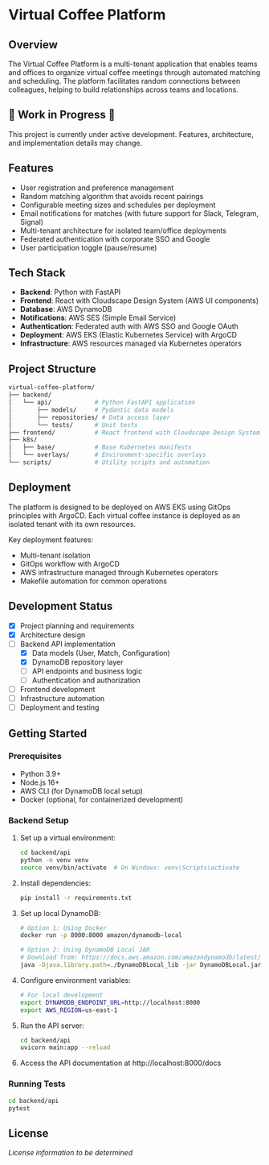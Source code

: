 # Virtual Coffee Platform

## Overview

The Virtual Coffee Platform is a multi-tenant application that enables teams and offices to organize virtual coffee meetings through automated matching and scheduling. The platform facilitates random connections between colleagues, helping to build relationships across teams and locations.

## 🚧 Work in Progress 🚧

This project is currently under active development. Features, architecture, and implementation details may change.

## Features

- User registration and preference management
- Random matching algorithm that avoids recent pairings
- Configurable meeting sizes and schedules per deployment
- Email notifications for matches (with future support for Slack, Telegram, Signal)
- Multi-tenant architecture for isolated team/office deployments
- Federated authentication with corporate SSO and Google
- User participation toggle (pause/resume)

## Tech Stack

- **Backend**: Python with FastAPI
- **Frontend**: React with Cloudscape Design System (AWS UI components)
- **Database**: AWS DynamoDB
- **Notifications**: AWS SES (Simple Email Service)
- **Authentication**: Federated auth with AWS SSO and Google OAuth
- **Deployment**: AWS EKS (Elastic Kubernetes Service) with ArgoCD
- **Infrastructure**: AWS resources managed via Kubernetes operators

## Project Structure

```bash
virtual-coffee-platform/
├── backend/
│   └── api/            # Python FastAPI application
│       ├── models/     # Pydantic data models
│       ├── repositories/ # Data access layer
│       └── tests/      # Unit tests
├── frontend/           # React frontend with Cloudscape Design System
├── k8s/
│   ├── base/           # Base Kubernetes manifests
│   └── overlays/       # Environment-specific overlays
└── scripts/            # Utility scripts and automation
```

## Deployment

The platform is designed to be deployed on AWS EKS using GitOps principles with ArgoCD. Each virtual coffee instance is deployed as an isolated tenant with its own resources.

Key deployment features:
- Multi-tenant isolation
- GitOps workflow with ArgoCD
- AWS infrastructure managed through Kubernetes operators
- Makefile automation for common operations

## Development Status

- [x] Project planning and requirements
- [x] Architecture design
- [ ] Backend API implementation
  - [x] Data models (User, Match, Configuration)
  - [x] DynamoDB repository layer
  - [ ] API endpoints and business logic
  - [ ] Authentication and authorization
- [ ] Frontend development
- [ ] Infrastructure automation
- [ ] Deployment and testing

## Getting Started

### Prerequisites

- Python 3.9+
- Node.js 16+
- AWS CLI (for DynamoDB local setup)
- Docker (optional, for containerized development)

### Backend Setup

1. Set up a virtual environment:
   ```bash
   cd backend/api
   python -m venv venv
   source venv/bin/activate  # On Windows: venv\Scripts\activate
   ```

2. Install dependencies:
   ```bash
   pip install -r requirements.txt
   ```

3. Set up local DynamoDB:
   ```bash
   # Option 1: Using Docker
   docker run -p 8000:8000 amazon/dynamodb-local

   # Option 2: Using DynamoDB Local JAR
   # Download from: https://docs.aws.amazon.com/amazondynamodb/latest/developerguide/DynamoDBLocal.DownloadingAndRunning.html
   java -Djava.library.path=./DynamoDBLocal_lib -jar DynamoDBLocal.jar -sharedDb
   ```

4. Configure environment variables:
   ```bash
   # For local development
   export DYNAMODB_ENDPOINT_URL=http://localhost:8000
   export AWS_REGION=us-east-1
   ```

5. Run the API server:
   ```bash
   cd backend/api
   uvicorn main:app --reload
   ```

6. Access the API documentation at http://localhost:8000/docs

### Running Tests

```bash
cd backend/api
pytest
```

## License

*License information to be determined*
